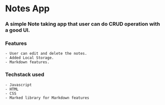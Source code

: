 # Notes App

### A simple Note taking app that user can do CRUD operation with a good UI.

### Features
    - User can edit and delete the notes.
    - Added Local Storage.
    - Markdown features.

### Techstack used
    - Javascript
    - HTML
    - CSS
    - Marked library for Markdown features